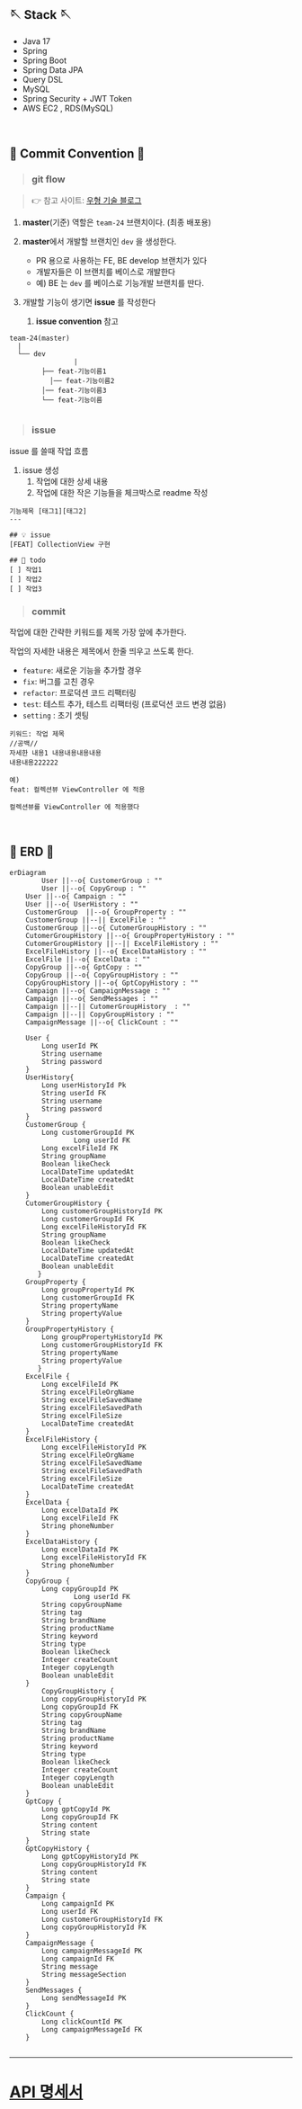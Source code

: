 ## 🪡 Stack 🪡
- Java 17
- Spring
- Spring Boot
- Spring Data JPA
- Query DSL
- MySQL
- Spring Security + JWT Token
- AWS EC2 , RDS(MySQL)
<br>

## 🌟 Commit Convention 🌟

>### git flow

> 👉 참고 사이트: [우형 기술 블로그](https://techblog.woowahan.com/2553/)
> 
1. **master**(기준) 역할은 `team-24` 브랜치이다. (최종 배포용)
2. **master**에서 개발할 브랜치인 `dev` 을 생성한다. 
    - PR 용으로 사용하는 FE, BE develop 브랜치가 있다
    - 개발자들은 이 브랜치를 베이스로 개발한다
    - 예) BE 는 `dev` 를 베이스로 기능개발 브랜치를 딴다.

1. 개발할 기능이 생기면 **issue** 를 작성한다
    1. **issue convention** 참고

```
team-24(master)
  |
  └── dev
				|
        ├── feat-기능이름1
	      │── feat-기능이름2
        │── feat-기능이름3   
        └── feat-기능이름
            
```

>### issue

issue 를 쓸때 작업 흐름

1. issue 생성
    1. 작업에 대한 상세 내용
    2. 작업에 대한 작은 기능들을 체크박스로 readme 작성

```
기능제목 [태그1][태그2]
---

## 💡 issue
[FEAT] CollectionView 구현

## 📝 todo
[ ] 작업1
[ ] 작업2
[ ] 작업3
```

>### commit

작업에 대한 간략한 키워드를 제목 가장 앞에 추가한다.

작업의 자세한 내용은 제목에서 한줄 띄우고 쓰도록 한다.

- `feature`: 새로운 기능을 추가할 경우
- `fix`: 버그를 고친 경우
- `refactor`: 프로덕션 코드 리팩터링
- `test`: 테스트 추가, 테스트 리팩터링 (프로덕션 코드 변경 없음)
- `setting` : 초기 셋팅

```
키워드: 작업 제목 
//공백//
자세한 내용1 내용내용내용내용
내용내용222222

예) 
feat: 컬렉션뷰 ViewController 에 적용 

컬렉션뷰를 ViewController 에 적용했다
```
<br>

## 🌟 ERD 🌟
```mermaid
erDiagram
        User ||--o{ CustomerGroup : ""
        User ||--o{ CopyGroup : ""
	User ||--o{ Campaign : ""
	User ||--o{ UserHistory : ""
	CustomerGroup  ||--o{ GroupProperty : ""
	CustomerGroup ||--|| ExcelFile : ""
	CustomerGroup ||--o{ CutomerGroupHistory : ""
	CutomerGroupHistory ||--o{ GroupPropertyHistory : ""
	CutomerGroupHistory ||--|| ExcelFileHistory : ""
	ExcelFileHistory ||--o{ ExcelDataHistory : ""
	ExcelFile ||--o{ ExcelData : ""
	CopyGroup ||--o{ GptCopy : ""
	CopyGroup ||--o{ CopyGroupHistory : ""
	CopyGroupHistory ||--o{ GptCopyHistory : ""
	Campaign ||--o{ CampaignMessage : ""
	Campaign ||--o{ SendMessages : ""
	Campaign ||--|| CutomerGroupHistory  : ""
	Campaign ||--|| CopyGroupHistory : ""
	CampaignMessage ||--o{ ClickCount : ""

	User {
		Long userId PK
		String username
		String password
	}
	UserHistory{
		Long userHistoryId Pk
		String userId FK
		String username
		String password
	}
	CustomerGroup {
		Long customerGroupId PK
                Long userId FK
		Long excelFileId FK
		String groupName
		Boolean likeCheck
		LocalDateTime updatedAt
		LocalDateTime createdAt
		Boolean unableEdit
	}
	CutomerGroupHistory {
		Long customerGroupHistoryId PK
		Long customerGroupId FK
		Long excelFileHistoryId FK
		String groupName
		Boolean likeCheck
		LocalDateTime updatedAt
		LocalDateTime createdAt
		Boolean unableEdit
       }
	GroupProperty {
		Long groupPropertyId PK
		Long customerGroupId FK
		String propertyName
		String propertyValue
	}
	GroupPropertyHistory {
		Long groupPropertyHistoryId PK
		Long customerGroupHistoryId FK
		String propertyName
		String propertyValue
       }
	ExcelFile {
		Long excelFileId PK
		String excelFileOrgName
		String excelFileSavedName
		String excelFileSavedPath
		String excelFileSize
		LocalDateTime createdAt
	}
	ExcelFileHistory {
		Long excelFileHistoryId PK
		String excelFileOrgName
		String excelFileSavedName
		String excelFileSavedPath
		String excelFileSize
		LocalDateTime createdAt
	}
	ExcelData {
		Long excelDataId PK
		Long excelFileId FK
		String phoneNumber
	}
	ExcelDataHistory {
		Long excelDataId PK
		Long excelFileHistoryId FK
		String phoneNumber
	}
	CopyGroup {
		Long copyGroupId PK
                Long userId FK
		String copyGroupName
		String tag
		String brandName
		String productName
		String keyword
		String type
		Boolean likeCheck
		Integer createCount
		Integer copyLength
		Boolean unableEdit
	}
		CopyGroupHistory {
		Long copyGroupHistoryId PK
		Long copyGroupId FK
		String copyGroupName
		String tag
		String brandName
		String productName
		String keyword
		String type
		Boolean likeCheck
		Integer createCount
		Integer copyLength
		Boolean unableEdit
	}
	GptCopy {
		Long gptCopyId PK
		Long copyGroupId FK
		String content
		String state
	}
	GptCopyHistory {
		Long gptCopyHistoryId PK
		Long copyGroupHistoryId FK
		String content
		String state
	}
	Campaign {
		Long campaignId PK
		Long userId FK
		Long customerGroupHistoryId FK
		Long copyGroupHistoryId FK 
	}
	CampaignMessage {
		Long campaignMessageId PK
		Long campaignId FK
		String message
		String messageSection
	}
	SendMessages {
		Long sendMessageId PK
	}
	ClickCount {
		Long clickCountId PK
		Long campaignMessageId FK
	}
	
```
---
# [API 명세서](https://documenter.getpostman.com/view/22820772/2s93CNNZ8b)
